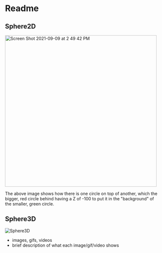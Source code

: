 # Readme

## Sphere2D

<img width="501" alt="Screen Shot 2021-09-09 at 2 49 42 PM" src="https://user-images.githubusercontent.com/55250326/132745486-108a5d52-1ccb-4008-af9b-dbf56b7223ea.png">

The above image shows how there is one circle on top of another, which the bigger, red circle behind having a Z of -100 to put it in the "background" of the smaller, green circle. 

## Sphere3D
![Sphere3D](https://user-images.githubusercontent.com/55250326/132748609-e74fe549-6bd3-45e9-9a6d-b862d0a66bca.gif)

* images, gifs, videos
* brief description of what each image/gif/video shows
